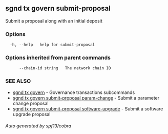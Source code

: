 ## sgnd tx govern submit-proposal

Submit a proposal along with an initial deposit

### Options

```
  -h, --help   help for submit-proposal
```

### Options inherited from parent commands

```
      --chain-id string   The network chain ID
```

### SEE ALSO

* [sgnd tx govern](sgnd_tx_govern.md)	 - Governance transactions subcommands
* [sgnd tx govern submit-proposal param-change](sgnd_tx_govern_submit-proposal_param-change.md)	 - Submit a parameter change proposal
* [sgnd tx govern submit-proposal software-upgrade](sgnd_tx_govern_submit-proposal_software-upgrade.md)	 - Submit a software upgrade proposal

###### Auto generated by spf13/cobra
